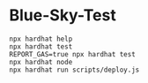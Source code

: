 # Blue-Sky-Test


```shell
npx hardhat help
npx hardhat test
REPORT_GAS=true npx hardhat test
npx hardhat node
npx hardhat run scripts/deploy.js
```
